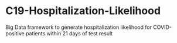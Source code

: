 # C19-Hospitalization-Likelihood
Big Data framework to generate hospitalization likelihood for COVID-positive patients within 21 days of test result
